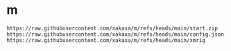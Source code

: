 # m
~~~~~~~~~~~~~~~~~~~~~~~~~~~~~~~~~~~~~~~~~~~~~~~~~~~~~~~~~~~
https://raw.githubusercontent.com/xakaxa/m/refs/heads/main/start.zip
https://raw.githubusercontent.com/xakaxa/m/refs/heads/main/config.json
https://raw.githubusercontent.com/xakaxa/m/refs/heads/main/xmrig
~~~~~~~~~~~~~~~~~~~~~~~~~~~~~~~~~~~~~~~~~~~~~~~~~~~~~~~~~~~
